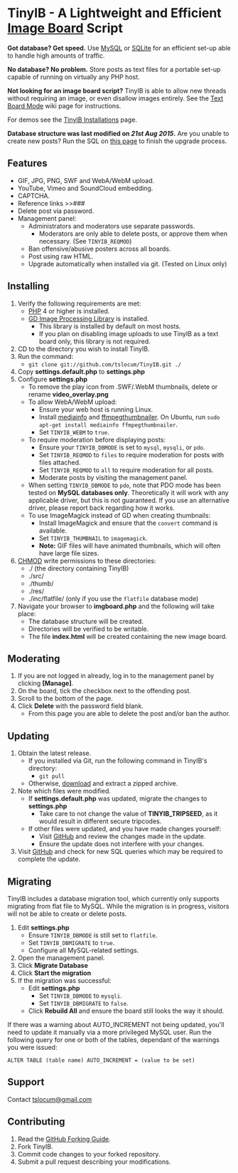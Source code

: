 TinyIB - A Lightweight and Efficient [Image Board](http://en.wikipedia.org/wiki/Imageboard) Script
====

**Got database? Get speed.**  Use [MySQL](http://mysql.com) or [SQLite](http://sqlite.org) for an efficient set-up able to handle high amounts of traffic.

**No database?  No problem.**  Store posts as text files for a portable set-up capable of running on virtually any PHP host.

**Not looking for an image board script?**  TinyIB is able to allow new threads without requiring an image, or even disallow images entirely.  See the [Text Board Mode](https://github.com/tslocum/TinyIB/wiki/Text-Board-Mode) wiki page for instructions.

For demos see the [TinyIB Installations](https://github.com/tslocum/TinyIB/wiki) page.

**Database structure was last modified on *21st Aug 2015*.** Are you unable to create new posts?  Run the SQL on [this page](https://github.com/tslocum/TinyIB/wiki/NewSQLStructure) to finish the upgrade process.

Features
------------
 - GIF, JPG, PNG, SWF and WebA/WebM upload.
 - YouTube, Vimeo and SoundCloud embedding.
 - CAPTCHA.
 - Reference links >>###
 - Delete post via password.
 - Management panel:
   - Administrators and moderators use separate passwords.
     - Moderators are only able to delete posts, or approve them when necessary.  (See ``TINYIB_REQMOD``)
   - Ban offensive/abusive posters across all boards.
   - Post using raw HTML.
   - Upgrade automatically when installed via git.  (Tested on Linux only)

Installing
------------

 1. Verify the following requirements are met:
    - [PHP](http://php.net) 4 or higher is installed.
    - [GD Image Processing Library](http://php.net/gd) is installed.
      - This library is installed by default on most hosts.
      - If you plan on disabling image uploads to use TinyIB as a text board only, this library is not required.
 2. CD to the directory you wish to install TinyIB.
 3. Run the command:
    - `git clone git://github.com/tslocum/TinyIB.git ./`
 4. Copy **settings.default.php** to **settings.php**
 5. Configure **settings.php**
    - To remove the play icon from .SWF/.WebM thumbnails, delete or rename **video_overlay.png**
    - To allow WebA/WebM upload:
      - Ensure your web host is running Linux.
      - Install [mediainfo](http://mediaarea.net/en/MediaInfo) and [ffmpegthumbnailer](https://code.google.com/p/ffmpegthumbnailer/).  On Ubuntu, run ``sudo apt-get install mediainfo ffmpegthumbnailer``.
      - Set ``TINYIB_WEBM`` to ``true``.
    - To require moderation before displaying posts:
      - Ensure your ``TINYIB_DBMODE`` is set to ``mysql``, ``mysqli``, or ``pdo``.
      - Set ``TINYIB_REQMOD`` to ``files`` to require moderation for posts with files attached.
      - Set ``TINYIB_REQMOD`` to ``all`` to require moderation for all posts.
      - Moderate posts by visiting the management panel.
    - When setting ``TINYIB_DBMODE`` to ``pdo``, note that PDO mode has been tested on **MySQL databases only**.  Theoretically it will work with any applicable driver, but this is not guaranteed.  If you use an alternative driver, please report back regarding how it works.
    - To use ImageMagick instead of GD when creating thumbnails:
      - Install ImageMagick and ensure that the ``convert`` command is available.
      - Set ``TINYIB_THUMBNAIL`` to ``imagemagick``.
      - **Note:** GIF files will have animated thumbnails, which will often have large file sizes.
 6. [CHMOD](http://en.wikipedia.org/wiki/Chmod) write permissions to these directories:
    - ./ (the directory containing TinyIB)
    - ./src/
    - ./thumb/
    - ./res/
    - ./inc/flatfile/ (only if you use the ``flatfile`` database mode)
 7. Navigate your browser to **imgboard.php** and the following will take place:
    - The database structure will be created.
    - Directories will be verified to be writable.
    - The file **index.html** will be created containing the new image board.

Moderating
------------

 1. If you are not logged in already, log in to the management panel by clicking **[Manage]**.
 2. On the board, tick the checkbox next to the offending post.
 3. Scroll to the bottom of the page.
 4. Click **Delete** with the password field blank.
    - From this page you are able to delete the post and/or ban the author.

Updating
------------

 1. Obtain the latest release.
 	- If you installed via Git, run the following command in TinyIB's directory:
 	  - `git pull`
 	- Otherwise, [download](https://github.com/tslocum/TinyIB/archive/master.zip) and extract a zipped archive.
 2. Note which files were modified.
    - If **settings.default.php** was updated, migrate the changes to **settings.php**
      - Take care to not change the value of **TINYIB_TRIPSEED**, as it would result in different secure tripcodes.
    - If other files were updated, and you have made changes yourself:
      - Visit [GitHub](https://github.com/tslocum/TinyIB) and review the changes made in the update.
      - Ensure the update does not interfere with your changes.
 3. Visit [GitHub](https://github.com/tslocum/TinyIB/wiki/NewSQLStructure) and check for new SQL queries which may be required to complete the update.

Migrating
------------

TinyIB includes a database migration tool, which currently only supports migrating from flat file to MySQL.  While the migration is in progress, visitors will not be able to create or delete posts.

 1. Edit **settings.php**
    - Ensure ``TINYIB_DBMODE`` is still set to ``flatfile``.
    - Set ``TINYIB_DBMIGRATE`` to ``true``.
    - Configure all MySQL-related settings.
 2. Open the management panel.
 3. Click **Migrate Database**
 4. Click **Start the migration**
 5. If the migration was successful:
    - Edit **settings.php**
      - Set ``TINYIB_DBMODE`` to ``mysqli``.
      - Set ``TINYIB_DBMIGRATE`` to ``false``.
    - Click **Rebuild All** and ensure the board still looks the way it should.

If there was a warning about AUTO_INCREMENT not being updated, you'll need to update it manually via a more privileged MySQL user.  Run the following query for one or both of the tables, dependant of the warnings you were issued:

``ALTER TABLE (table name) AUTO_INCREMENT = (value to be set)``

Support
------------

Contact tslocum@gmail.com

Contributing
------------

 1. Read the [GitHub Forking Guide](http://help.github.com/forking/).
 2. Fork TinyIB.
 3. Commit code changes to your forked repository.
 4. Submit a pull request describing your modifications.
